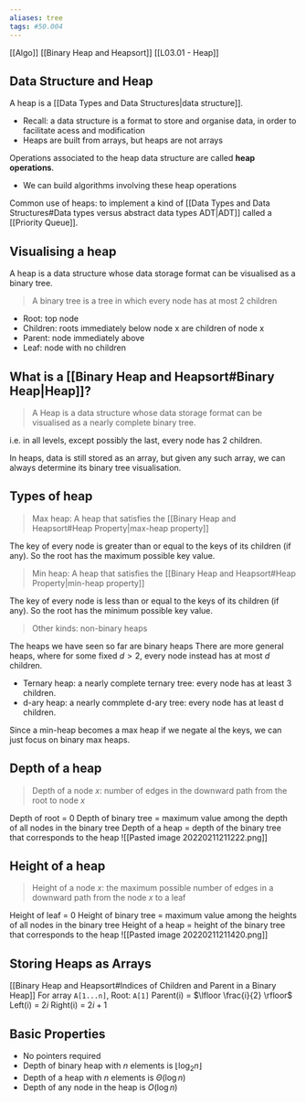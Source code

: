 ```yaml
---
aliases: tree
tags: #50.004
---
```

[[Algo]]
[[Binary Heap and Heapsort]]
[[L03.01 - Heap]]

## Data Structure and Heap
A heap is a [[Data Types and Data Structures|data structure]].
- Recall: a data structure is a format to store and organise data, in order to facilitate acess and modification
- Heaps are built from arrays, but heaps are not arrays

Operations associated to the heap data structure are called **heap operations**.
- We can build algorithms involving these heap operations

Common use of heaps: to implement a kind of [[Data Types and Data Structures#Data types versus abstract data types ADT|ADT]] called a [[Priority Queue]].

## Visualising a heap
A heap is a data structure whose data storage format can be visualised as a binary tree.

> A binary tree is a tree in which every node has at most 2 children

- Root: top node
- Children: roots immediately below node x are children of node x
- Parent: node immediately above
- Leaf: node with no children

## What is a [[Binary Heap and Heapsort#Binary Heap|Heap]]?
> A Heap is a data structure whose data storage format can be visualised as a nearly complete binary tree.

i.e. in all levels, except possibly the last, every node has 2 children.

In heaps, data is still stored as an array, but given any such array, we can always determine its binary tree visualisation.

## Types of heap
> Max heap: A heap that satisfies the [[Binary Heap and Heapsort#Heap Property|max-heap property]]

The key of every node is greater than or equal to the keys of its children (if any).
So the root has the maximum possible key value.

> Min heap: A heap that satisfies the [[Binary Heap and Heapsort#Heap Property|min-heap property]]

The key of every node is less than or equal to the keys of its children (if any).
So the root has the minimum possible key value.

> Other kinds: non-binary heaps

The heaps we have seen so far are binary heaps
There are more general heaps, where for some fixed $d>2$, every node instead has at most $d$ children.
- Ternary heap: a nearly complete ternary tree: every node has at least 3 children.
- d-ary heap: a nearly commplete d-ary tree: every node has at least d children.

Since a min-heap becomes a max heap if we negate al the keys, we can just focus on binary max heaps.

## Depth of a heap
> Depth of a node $x$: number of edges in the downward path from the root to node $x$

Depth of root = 0
Depth of binary tree = maximum value among the depth of all nodes in the binary tree
Depth of a heap = depth of the binary tree that corresponds to the heap
![[Pasted image 20220211211222.png]]

## Height of a heap
> Height of a node $x$: the maximum possible number of edges in a downward path from the node $x$ to a leaf

Height of leaf = 0
Height of binary tree = maximum value among the heights of all nodes in the binary tree
Height of a heap = height of the binary tree that corresponds to the heap
![[Pasted image 20220211211420.png]]

## Storing Heaps as Arrays
[[Binary Heap and Heapsort#Indices of Children and Parent in a Binary Heap]]
For array `A[1...n]`,
Root: `A[1]`
Parent(i) = $\lfloor \frac{i}{2} \rfloor$
Left(i) = $2i$
Right(i) = $2i + 1$

## Basic Properties
- No pointers required
- Depth of binary heap with $n$ elements is $\lfloor \log_2{n} \rfloor$
- Depth of a heap with $n$ elements is $\Theta(\log{n})$
- Depth of any node in the heap is $O(\log{n})$